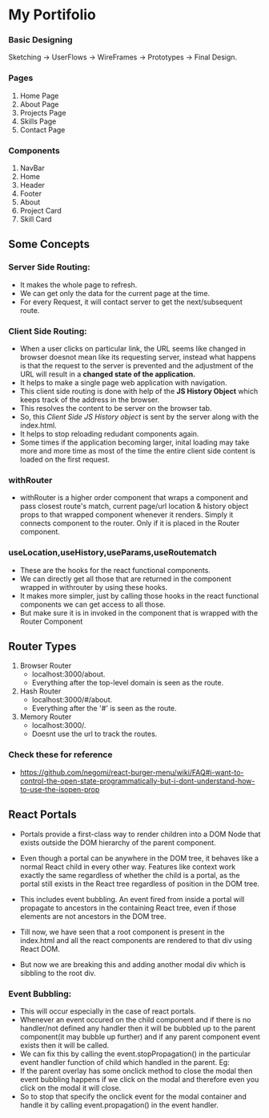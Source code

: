 # My Portifolio

### Basic Designing
Sketching -> UserFlows -> WireFrames -> Prototypes -> Final Design.

### Pages
1. Home Page
2. About Page
3. Projects Page
4. Skills Page
5. Contact Page

### Components
1. NavBar
2. Home
3. Header
4. Footer
5. About
6. Project Card
8. Skill Card

## Some Concepts
### Server Side Routing:
- It makes the whole page to refresh.
- We can get only the data for the current page at the time.
- For every Request, it will contact server to get the next/subsequent route.
### Client Side Routing:
- When a user clicks on particular link, the URL seems like changed in browser doesnot mean like its requesting server, instead what happens is that the request to the server is prevented and the adjustment of the URL will result in a **changed state of the application.**
- It helps to make a single page web application with navigation.
- This client side routing is done with help of the **JS History Object** which keeps track of the address in the browser.
- This resolves the content to be server on the browser tab.
- So, this _Client Side JS History object_ is sent by the server along with the index.html.
- It helps to stop reloading redudant components again.
- Some times if the application becoming larger, inital loading may take more and more time as most of the time the entire client side content is loaded on the first request.

### withRouter
-  withRouter is a higher order component that wraps a component and pass closest route's match, current page/url location & history object props to that wrapped component whenever it renders. Simply it connects component to the router. Only if it is placed in the Router component. 

### useLocation,useHistory,useParams,useRoutematch
- These are the hooks for the react functional components.
- We can directly get all those that are returned in the component wrapped in withrouter by using these hooks.
- It makes more simpler, just by calling those hooks in the react functional components we can get access to all those.
- But make sure it is in invoked in the component that is wrapped with the Router Component

## Router Types
1. Browser Router
    - localhost:3000/about.
    - Everything after the top-level domain is seen as the route.
2. Hash Router
    - localhost:3000/#/about.
    - Everything after the '#' is seen as the route.
3. Memory Router
    - localhost:3000/.
    - Doesnt use the url to track the routes.


### Check these for reference
- https://github.com/negomi/react-burger-menu/wiki/FAQ#i-want-to-control-the-open-state-programmatically-but-i-dont-understand-how-to-use-the-isopen-prop

## React Portals
- Portals provide a first-class way to render children into a DOM Node that exists outside the DOM hierarchy of the parent component.
- Even though a portal can be anywhere in the DOM tree, it behaves like a normal React child in every other way. Features like context work exactly the same regardless of whether the child is a portal, as the portal still exists in the React tree regardless of position in the DOM tree.

- This includes event bubbling. An event fired from inside a portal will propagate to ancestors in the containing React tree, even if those elements are not ancestors in the DOM tree. 

- Till now, we have seen that a root component is present in the index.html and all the react components are rendered to that div using React DOM.
- But now we are breaking this and adding another modal div which is sibbling to the root div.

### Event Bubbling:
- This will occur especially in the case of react portals.
- Whenever an event occured on the child component and if there is no handler/not defined any handler then it will be bubbled up to the parent component(it may bubble up further) and if any parent component event exists then it will be called. 
- We can fix this by calling the event.stopPropagation() in the particular event handler function of child which handled in the parent.
Eg: 
- If the parent overlay has some onclick method to close the modal then event bubbling happens if we click on the modal and therefore even you click on the modal it will close.
- So to stop that specify the onclick event for the modal container and handle it by calling event.propagation() in the event handler.